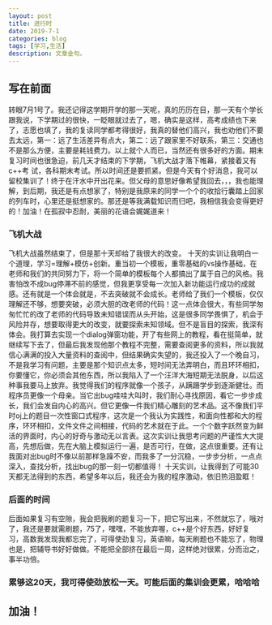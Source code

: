 ```yaml
---
layout: post
title: 进行时
date: 2019-7-1
categories: blog
tags: [学习,生活]
description: 文章金句。
---
```


## 写在前面
   转眼7月1号了。我还记得这学期开学的那一天呢，真的历历在目，那一天有个学长跟我说，下学期过的很快，一眨眼就过去了，嗯，确实是这样，高考成绩也下来了，志愿也填了，我的复读同学都考得很好，我真的替他们高兴，我也劝他们不要去太远，第一：远了生活差异有点大，第二：远了跟家里不好联系，第三：交通也不是那么方便，主要是耗钱费力。以上就个人而已，当然还有很多好的方面。期末复习时间也很急迫，前几天才结束的下学期，飞机大战才落下帷幕，紧接着又有c++考
   试，各科期末考试。所以时间还是要抓紧。但是今天有个好消息，我可以留校集训了！终于在汗水中开出花来。但父母的意思好像希望我回去，，，我也能理解，到后期，我还是有点想家了，特别是我原来的同学一个个的收拾行囊踏上回家的列车时，心里还是挺想家的。那还是等我满载知识而归吧，我相信我会变得更好的！加油！在孤寂中忍耐，美丽的花语会娓娓道来！

### 飞机大战
   飞机大战虽然结束了，但是那十天却给了我很大的改变。
   十天的实训让我明白一个道理，学习=理解+模仿+创新。重当初一个模板，重零基础的vs操作基础，在老师和我们的共同努力下，将一个简单的模板每个人都搞出了属于自己的风格。我害怕改不成bug停滞不前的感觉，但我更享受每一次加入新功能运行成功的成就感。还有就是一个体会就是，不去突破就不会成长。老师给了我们一个模板，仅仅理解还不够，想要突破，必须大胆的改老师的代码！这一点体会很大，有些同学匆匆忙忙的改了老师的代码导致未知错误而从头开始，这是很多同学畏惧了，机会于风险并存，想要取得更大的改变，就要探索未知领域。但不是盲目的探索，我深有体会。我打算去实现一个dialog弹窗功能，开了有些网上的教程，看在挺简单，就继续写下去了，但最后我发现他那个教程不完整，需要查阅更多的资料，所以我就信心满满的投入大量资料的查阅中，但结果确实失望的，我还投入了一个晚自习，不是我学习有问题，主要是那个知识点太多，短时间无法弄明白，而且环环相扣，你要懂它，你必须会其他东西，所以我陷入了一个汪洋大海短期无法脱身，以后这种事我要马上放弃。我觉得我们的程序就像一个孩子，从蹒跚学步到逐渐健壮。而程序员更像一个母亲。当它出bug哇哇大叫时，我们耐心寻找原因，看它一步步成长，我们会发自内心的高兴。但它更像一件我们精心雕刻的艺术品。这不像我们平时oj上的题目一次性窗口式程序，这次是一个我认为实践性，和面向性都和大的程序，环环相扣，文件文件之间相接，代码的艺术就在于此。一个个数字跃然变为鲜活的界面时，内心的好奇与激动无以言表。这次实训让我思考问题的严谨性大大提高，先想后做，先在大脑上模拟运行一遍，是否可行，在做，这点很重要。还有让我面对出bug时不像以前那样急躁不安，而我多了一分沉稳，一步步分析，一点点深入，查找分析，找出bug的那一刻一切都值得！
   十天实训，让我得到了可能30天都无法得到的东西，希望多年以后，我还会为我的程序激动，依旧热泪盈眶！
### 后面的时间
   后面如果复习有空隙，我会把我刷的题复习一下，把它写出来，不然就忘了，哦对了，我还是要就需刷题，75了，嘿嘿，不能放弃喔，c++是个好东西，好好复习，高数我发现我都忘完了，可得使劲复习，英语嘛，每天刷题也不能忘了，物理也是，把辅导书好好做做。不能把全部挤在最后一周，这样绝对很累，分而治之，事半功倍。

### 累够这20天，我可得使劲放松一天。可能后面的集训会更累，哈哈哈
## 加油！














